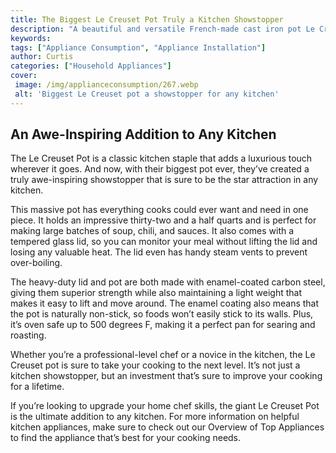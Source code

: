 ```yaml
---
title: The Biggest Le Creuset Pot Truly a Kitchen Showstopper
description: "A beautiful and versatile French-made cast iron pot Le Creusets signature piece is truly a showstopper and the perfect centerpiece for your kitchen Read this blog post to discover why this must-have cooking accessory is so popular"
keywords: 
tags: ["Appliance Consumption", "Appliance Installation"]
author: Curtis
categories: ["Household Appliances"]
cover: 
 image: /img/applianceconsumption/267.webp
 alt: 'Biggest Le Creuset pot a showstopper for any kitchen'
---
```

## An Awe-Inspiring Addition to Any Kitchen
The Le Creuset Pot is a classic kitchen staple that adds a luxurious touch wherever it goes. And now, with their biggest pot ever, they’ve created a truly awe-inspiring showstopper that is sure to be the star attraction in any kitchen.

This massive pot has everything cooks could ever want and need in one piece. It holds an impressive thirty-two and a half quarts and is perfect for making large batches of soup, chili, and sauces. It also comes with a tempered glass lid, so you can monitor your meal without lifting the lid and losing any valuable heat. The lid even has handy steam vents to prevent over-boiling.

The heavy-duty lid and pot are both made with enamel-coated carbon steel, giving them superior strength while also maintaining a light weight that makes it easy to lift and move around. The enamel coating also means that the pot is naturally non-stick, so foods won’t easily stick to its walls. Plus, it’s oven safe up to 500 degrees F, making it a perfect pan for searing and roasting. 

Whether you’re a professional-level chef or a novice in the kitchen, the Le Creuset pot is sure to take your cooking to the next level. It’s not just a kitchen showstopper, but an investment that’s sure to improve your cooking for a lifetime.

If you’re looking to upgrade your home chef skills, the giant Le Creuset Pot is the ultimate addition to any kitchen. For more information on helpful kitchen appliances, make sure to check out our Overview of Top Appliances to find the appliance that’s best for your cooking needs.
